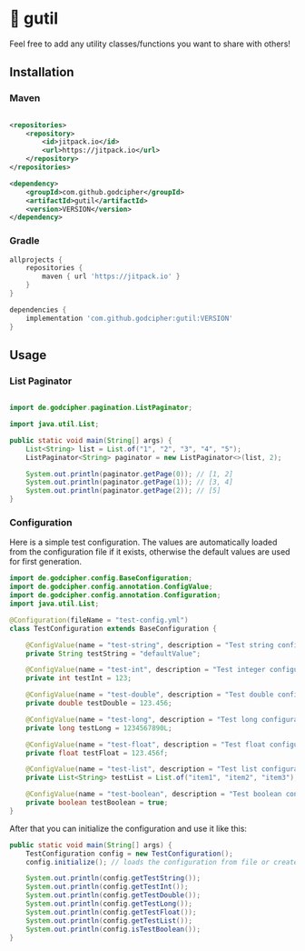 # 🔧 gutil

Feel free to add any utility classes/functions you want to share with others!

## Installation

### Maven

```xml

<repositories>
    <repository>
        <id>jitpack.io</id>
        <url>https://jitpack.io</url>
    </repository>
</repositories>

<dependency>
    <groupId>com.github.godcipher</groupId>
    <artifactId>gutil</artifactId>
    <version>VERSION</version>
</dependency>
```

### Gradle

```groovy
allprojects {
    repositories {
        maven { url 'https://jitpack.io' }
    }
}

dependencies {
    implementation 'com.github.godcipher:gutil:VERSION'
}
```

## Usage

### List Paginator

```java

import de.godcipher.pagination.ListPaginator;

import java.util.List;

public static void main(String[] args) {
    List<String> list = List.of("1", "2", "3", "4", "5");
    ListPaginator<String> paginator = new ListPaginator<>(list, 2);

    System.out.println(paginator.getPage(0)); // [1, 2]
    System.out.println(paginator.getPage(1)); // [3, 4]
    System.out.println(paginator.getPage(2)); // [5]
}
```

### Configuration

Here is a simple test configuration. The values are automatically loaded from the configuration file if it exists,
otherwise the default values are used for first generation.

```java
import de.godcipher.config.BaseConfiguration;
import de.godcipher.config.annotation.ConfigValue;
import de.godcipher.config.annotation.Configuration;
import java.util.List;

@Configuration(fileName = "test-config.yml")
class TestConfiguration extends BaseConfiguration {

    @ConfigValue(name = "test-string", description = "Test string configuration")
    private String testString = "defaultValue";

    @ConfigValue(name = "test-int", description = "Test integer configuration")
    private int testInt = 123;

    @ConfigValue(name = "test-double", description = "Test double configuration")
    private double testDouble = 123.456;

    @ConfigValue(name = "test-long", description = "Test long configuration")
    private long testLong = 1234567890L;

    @ConfigValue(name = "test-float", description = "Test float configuration")
    private float testFloat = 123.456f;

    @ConfigValue(name = "test-list", description = "Test list configuration")
    private List<String> testList = List.of("item1", "item2", "item3");

    @ConfigValue(name = "test-boolean", description = "Test boolean configuration")
    private boolean testBoolean = true;
}
```

After that you can initialize the configuration and use it like this:

```java
public static void main(String[] args) {
    TestConfiguration config = new TestConfiguration();
    config.initialize(); // loads the configuration from file or creates a new one

    System.out.println(config.getTestString());
    System.out.println(config.getTestInt());
    System.out.println(config.getTestDouble());
    System.out.println(config.getTestLong());
    System.out.println(config.getTestFloat());
    System.out.println(config.getTestList());
    System.out.println(config.isTestBoolean());
}
```
